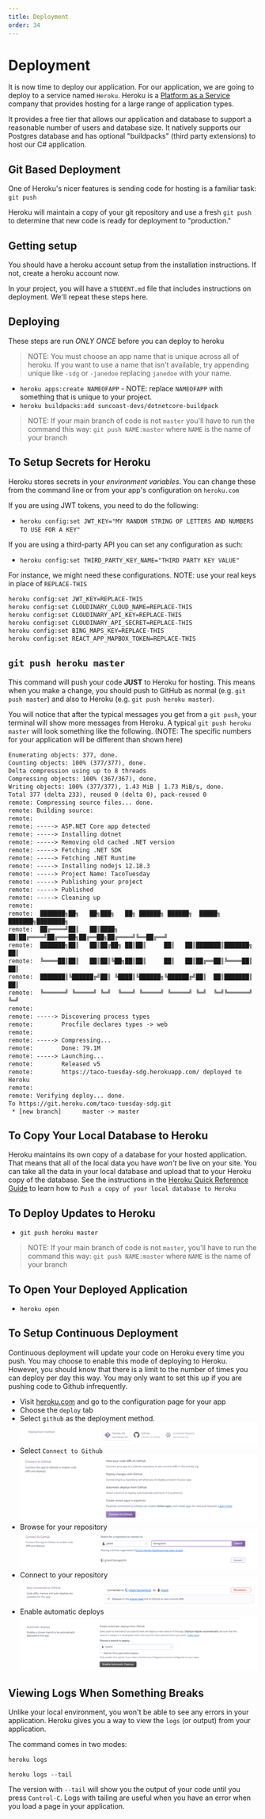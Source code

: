 ```yaml
---
title: Deployment
order: 34
---
```


# Deployment

It is now time to deploy our application. For our application, we are going to
deploy to a service named `Heroku`. Heroku is a
[Platform as a Service](https://en.wikipedia.org/wiki/Platform_as_a_service)
company that provides hosting for a large range of application types.

It provides a free tier that allows our application and database to support a
reasonable number of users and database size. It natively supports our Postgres
database and has optional "buildpacks" (third party extensions) to host our C#
application.

## Git Based Deployment

One of Heroku's nicer features is sending code for hosting is a familiar task:
`git push`

Heroku will maintain a copy of your git repository and use a fresh `git push` to
determine that new code is ready for deployment to "production."

## Getting setup

You should have a heroku account setup from the installation instructions. If
not, create a heroku account now.

In your project, you will have a `STUDENT.md` file that includes instructions on
deployment. We'll repeat these steps here.

## Deploying

These steps are run _ONLY ONCE_ before you can deploy to heroku

> NOTE: You must choose an app name that is unique across all of heroku. If you
> want to use a name that isn't available, try appending unique like `-sdg` or
> `-janedoe` replacing `janedoe` with your name.

- `heroku apps:create NAMEOFAPP` - NOTE: replace `NAMEOFAPP` with something that
  is unique to your project.
- `heroku buildpacks:add suncoast-devs/dotnetcore-buildpack`

> NOTE: If your main branch of code is not `master` you'll have to run the
> command this way: `git push NAME:master` where `NAME` is the name of your
> branch

## To Setup Secrets for Heroku

Heroku stores secrets in your _environment variables_. You can change these from
the command line or from your app's configuration on `heroku.com`

If you are using JWT tokens, you need to do the following:

- `heroku config:set JWT_KEY="MY RANDOM STRING OF LETTERS AND NUMBERS TO USE FOR A KEY"`

If you are using a third-party API you can set any configuration as such:

- `heroku config:set THIRD_PARTY_KEY_NAME="THIRD PARTY KEY VALUE"`

For instance, we might need these configurations. NOTE: use your real keys in
place of `REPLACE-THIS`

```
heroku config:set JWT_KEY=REPLACE-THIS
heroku config:set CLOUDINARY_CLOUD_NAME=REPLACE-THIS
heroku config:set CLOUDINARY_API_KEY=REPLACE-THIS
heroku config:set CLOUDINARY_API_SECRET=REPLACE-THIS
heroku config:set BING_MAPS_KEY=REPLACE-THIS
heroku config:set REACT_APP_MAPBOX_TOKEN=REPLACE-THIS
```

## `git push heroku master`

This command will push your code **JUST** to Heroku for hosting. This means when
you make a change, you should push to GitHub as normal (e.g. `git push master`)
and also to Heroku (e.g. `git push heroku master`).

You will notice that after the typical messages you get from a `git push`, your
terminal will show more messages from Heroku. A typical `git push heroku master`
will look something like the following. (NOTE: The specific numbers for your
application will be different than shown here)

```shell
Enumerating objects: 377, done.
Counting objects: 100% (377/377), done.
Delta compression using up to 8 threads
Compressing objects: 100% (367/367), done.
Writing objects: 100% (377/377), 1.43 MiB | 1.73 MiB/s, done.
Total 377 (delta 233), reused 0 (delta 0), pack-reused 0
remote: Compressing source files... done.
remote: Building source:
remote:
remote: -----> ASP.NET Core app detected
remote: -----> Installing dotnet
remote: -----> Removing old cached .NET version
remote: -----> Fetching .NET SDK
remote: -----> Fetching .NET Runtime
remote: -----> Installing nodejs 12.18.3
remote: -----> Project Name: TacoTuesday
remote: -----> Publishing your project
remote: -----> Published
remote: -----> Cleaning up
remote:
remote:  ███████╗██╗   ██╗███╗   ██╗ ██████╗ ██████╗  █████╗ ███████╗████████╗
remote:  ██╔════╝██║   ██║████╗  ██║██╔════╝██╔═══██╗██╔══██╗██╔════╝╚══██╔══╝
remote:  ███████╗██║   ██║██╔██╗ ██║██║     ██║   ██║███████║███████╗   ██║
remote:  ╚════██║██║   ██║██║╚██╗██║██║     ██║   ██║██╔══██║╚════██║   ██║
remote:  ███████║╚██████╔╝██║ ╚████║╚██████╗╚██████╔╝██║  ██║███████║   ██║
remote:  ╚══════╝ ╚═════╝ ╚═╝  ╚═══╝ ╚═════╝ ╚═════╝ ╚═╝  ╚═╝╚══════╝   ╚═╝
remote:
remote: -----> Discovering process types
remote:        Procfile declares types -> web
remote:
remote: -----> Compressing...
remote:        Done: 79.1M
remote: -----> Launching...
remote:        Released v5
remote:        https://taco-tuesday-sdg.herokuapp.com/ deployed to Heroku
remote:
remote: Verifying deploy... done.
To https://git.heroku.com/taco-tuesday-sdg.git
 * [new branch]      master -> master
```

## To Copy Your Local Database to Heroku

Heroku maintains its own copy of a database for your hosted application. That
means that all of the local data you have _won't_ be live on your site. You can
take all the data in your local database and upload that to your Heroku copy of
the database. See the instructions in the
[Heroku Quick Reference Guide](/lessons/misc-quick-reference/heroku) to learn
how to `Push a copy of your local database to Heroku`

## To Deploy Updates to Heroku

- `git push heroku master`

> NOTE: If your main branch of code is not `master`, you'll have to run the
> command this way: `git push NAME:master` where `NAME` is the name of your
> branch

## To Open Your Deployed Application

- `heroku open`

## To Setup Continuous Deployment

Continuous deployment will update your code on Heroku every time you push. You
may choose to enable this mode of deploying to Heroku. However, you should know
that there is a limit to the number of times you can deploy per day this way.
You may only want to set this up if you are pushing code to Github infrequently.

- Visit [heroku.com](https://heroku.com) and go to the configuration page for
  your app
- Choose the `deploy` tab
- Select `github` as the deployment method. ![github](./assets/heroku1.png)
- Select `Connect to Github` ![github](./assets/heroku2.png)
- Browse for your repository ![github](./assets/heroku3.png)
- Connect to your repository ![github](./assets/heroku4.png)
- Enable automatic deploys ![github](./assets/heroku5.png)

## Viewing Logs When Something Breaks

Unlike your local environment, you won't be able to see any errors in your
application. Heroku gives you a way to view the `logs` (or output) from your
application.

The command comes in two modes:

```shell
heroku logs
```

```shell
heroku logs --tail
```

The version with `--tail` will show you the output of your code until you press
`Control-C`. Logs with tailing are useful when you have an error when you load a
page in your application.
